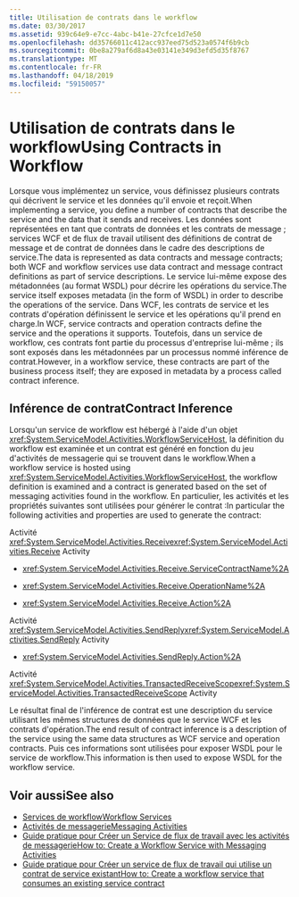 ```yaml
---
title: Utilisation de contrats dans le workflow
ms.date: 03/30/2017
ms.assetid: 939c64e9-e7cc-4abc-b41e-27cfce1d7e50
ms.openlocfilehash: dd35766011c412acc937eed75d523a0574f6b9cb
ms.sourcegitcommit: 0be8a279af6d8a43e03141e349d3efd5d35f8767
ms.translationtype: MT
ms.contentlocale: fr-FR
ms.lasthandoff: 04/18/2019
ms.locfileid: "59150057"
---
```

# <a name="using-contracts-in-workflow"></a><span data-ttu-id="a4e1d-102">Utilisation de contrats dans le workflow</span><span class="sxs-lookup"><span data-stu-id="a4e1d-102">Using Contracts in Workflow</span></span>
<span data-ttu-id="a4e1d-103">Lorsque vous implémentez un service, vous définissez plusieurs contrats qui décrivent le service et les données qu'il envoie et reçoit.</span><span class="sxs-lookup"><span data-stu-id="a4e1d-103">When implementing a service, you define a number of contracts that describe the service and the data that it sends and receives.</span></span> <span data-ttu-id="a4e1d-104">Les données sont représentées en tant que contrats de données et les contrats de message ; services WCF et de flux de travail utilisent des définitions de contrat de message et de contrat de données dans le cadre des descriptions de service.</span><span class="sxs-lookup"><span data-stu-id="a4e1d-104">The data is represented as data contracts and message contracts; both WCF and workflow services use data contract and message contract definitions as part of service descriptions.</span></span> <span data-ttu-id="a4e1d-105">Le service lui-même expose des métadonnées (au format WSDL) pour décrire les opérations du service.</span><span class="sxs-lookup"><span data-stu-id="a4e1d-105">The service itself exposes metadata (in the form of WSDL) in order to describe the operations of the service.</span></span> <span data-ttu-id="a4e1d-106">Dans WCF, les contrats de service et les contrats d'opération définissent le service et les opérations qu'il prend en charge.</span><span class="sxs-lookup"><span data-stu-id="a4e1d-106">In WCF, service contracts and operation contracts define the service and the operations it supports.</span></span> <span data-ttu-id="a4e1d-107">Toutefois, dans un service de workflow, ces contrats font partie du processus d'entreprise lui-même ; ils sont exposés dans les métadonnées par un processus nommé inférence de contrat.</span><span class="sxs-lookup"><span data-stu-id="a4e1d-107">However, in a workflow service, these contracts are part of the business process itself; they are exposed in metadata by a process called contract inference.</span></span>  
  
## <a name="contract-inference"></a><span data-ttu-id="a4e1d-108">Inférence de contrat</span><span class="sxs-lookup"><span data-stu-id="a4e1d-108">Contract Inference</span></span>  
 <span data-ttu-id="a4e1d-109">Lorsqu'un service de workflow est hébergé à l'aide d'un objet <xref:System.ServiceModel.Activities.WorkflowServiceHost>, la définition du workflow est examinée et un contrat est généré en fonction du jeu d'activités de messagerie qui se trouvent dans le workflow.</span><span class="sxs-lookup"><span data-stu-id="a4e1d-109">When a workflow service is hosted using <xref:System.ServiceModel.Activities.WorkflowServiceHost>, the workflow definition is examined and a contract is generated based on the set of messaging activities found in the workflow.</span></span> <span data-ttu-id="a4e1d-110">En particulier, les activités et les propriétés suivantes sont utilisées pour générer le contrat :</span><span class="sxs-lookup"><span data-stu-id="a4e1d-110">In particular the following activities and properties are used to generate the contract:</span></span>  
  
 <span data-ttu-id="a4e1d-111">Activité <xref:System.ServiceModel.Activities.Receive></span><span class="sxs-lookup"><span data-stu-id="a4e1d-111"><xref:System.ServiceModel.Activities.Receive> Activity</span></span>  
  
-   <xref:System.ServiceModel.Activities.Receive.ServiceContractName%2A>  
  
-   <xref:System.ServiceModel.Activities.Receive.OperationName%2A>
  
-   <xref:System.ServiceModel.Activities.Receive.Action%2A>   
 
 <span data-ttu-id="a4e1d-112">Activité <xref:System.ServiceModel.Activities.SendReply></span><span class="sxs-lookup"><span data-stu-id="a4e1d-112"><xref:System.ServiceModel.Activities.SendReply> Activity</span></span>  
  
-   <xref:System.ServiceModel.Activities.SendReply.Action%2A>  
  
 <span data-ttu-id="a4e1d-113">Activité <xref:System.ServiceModel.Activities.TransactedReceiveScope></span><span class="sxs-lookup"><span data-stu-id="a4e1d-113"><xref:System.ServiceModel.Activities.TransactedReceiveScope> Activity</span></span>  
  
 <span data-ttu-id="a4e1d-114">Le résultat final de l'inférence de contrat est une description du service utilisant les mêmes structures de données que le service WCF et les contrats d'opération.</span><span class="sxs-lookup"><span data-stu-id="a4e1d-114">The end result of contract inference is a description of the service using the same data structures as WCF service and operation contracts.</span></span> <span data-ttu-id="a4e1d-115">Puis ces informations sont utilisées pour exposer WSDL pour le service de workflow.</span><span class="sxs-lookup"><span data-stu-id="a4e1d-115">This information is then used to expose WSDL for the workflow service.</span></span>  
  
## <a name="see-also"></a><span data-ttu-id="a4e1d-116">Voir aussi</span><span class="sxs-lookup"><span data-stu-id="a4e1d-116">See also</span></span>

- [<span data-ttu-id="a4e1d-117">Services de workflow</span><span class="sxs-lookup"><span data-stu-id="a4e1d-117">Workflow Services</span></span>](../../../../docs/framework/wcf/feature-details/workflow-services.md)
- [<span data-ttu-id="a4e1d-118">Activités de messagerie</span><span class="sxs-lookup"><span data-stu-id="a4e1d-118">Messaging Activities</span></span>](../../../../docs/framework/wcf/feature-details/messaging-activities.md)
- [<span data-ttu-id="a4e1d-119">Guide pratique pour Créer un Service de flux de travail avec les activités de messagerie</span><span class="sxs-lookup"><span data-stu-id="a4e1d-119">How to: Create a Workflow Service with Messaging Activities</span></span>](../../../../docs/framework/wcf/feature-details/how-to-create-a-workflow-service-with-messaging-activities.md)
- [<span data-ttu-id="a4e1d-120">Guide pratique pour Créer un service de flux de travail qui utilise un contrat de service existant</span><span class="sxs-lookup"><span data-stu-id="a4e1d-120">How to: Create a workflow service that consumes an existing service contract</span></span>](../../../../docs/framework/windows-workflow-foundation/how-to-create-a-workflow-service-that-consumes-an-existing-service-contract.md)
